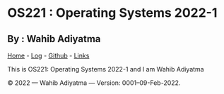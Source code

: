 # OS221 : Operating Systems 2022-1
## By : Wahib Adiyatma

[Home](https://wahibadiyatma1709.github.io/os221/) - [Log](https://wahibadiyatma1709.github.io/os221/TXT/mylog.txt) - [Github](https://github.com/wahibadiyatma1709/os221) - [Links](https://github.com/wahibadiyatma1709/os221/links.md)

This is OS221: Operating Systems 2022-1 and I am Wahib Adiyatma

© 2022 — Wahib Adiyatma — Version: 0001–09-Feb-2022.
